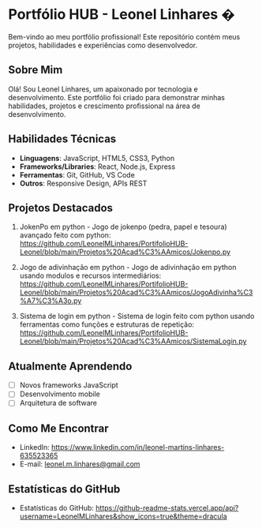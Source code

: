 # Portfólio HUB - Leonel Linhares �

Bem-vindo ao meu portfólio profissional! Este repositório contém meus projetos, habilidades e experiências como desenvolvedor.

##  Sobre Mim

Olá! Sou Leonel Linhares, um apaixonado por tecnologia e desenvolvimento. Este portfólio foi criado para demonstrar minhas habilidades, projetos e crescimento profissional na área de desenvolvimento.

##  Habilidades Técnicas

- **Linguagens**: JavaScript, HTML5, CSS3, Python
- **Frameworks/Libraries**: React, Node.js, Express
- **Ferramentas**: Git, GitHub, VS Code
- **Outros**: Responsive Design, APIs REST

##  Projetos Destacados

1. JokenPo em python - Jogo de jokenpo (pedra, papel e tesoura) avançado feito com python: https://github.com/LeonelMLinhares/PortifolioHUB-Leonel/blob/main/Projetos%20Acad%C3%AAmicos/Jokenpo.py
  
2. Jogo de adivinhação em python - Jogo de adivinhação em python usando modulos e recursos intermediários: https://github.com/LeonelMLinhares/PortifolioHUB-Leonel/blob/main/Projetos%20Acad%C3%AAmicos/JogoAdivinha%C3%A7%C3%A3o.py
   
3. Sistema de login em python - Sistema de login feito com python usando ferramentas como funções e estruturas de repetição: https://github.com/LeonelMLinhares/PortifolioHUB-Leonel/blob/main/Projetos%20Acad%C3%AAmicos/SistemaLogin.py

##  Atualmente Aprendendo

- [ ] Novos frameworks JavaScript
- [ ] Desenvolvimento mobile
- [ ] Arquitetura de software
      
##  Como Me Encontrar

- LinkedIn: https://www.linkedin.com/in/leonel-martins-linhares-635523365
- E-mail: leonel.m.linhares@gmail.com

##  Estatísticas do GitHub

- Estatísticas do GitHub: https://github-readme-stats.vercel.app/api?username=LeonelMLinhares&show_icons=true&theme=dracula

